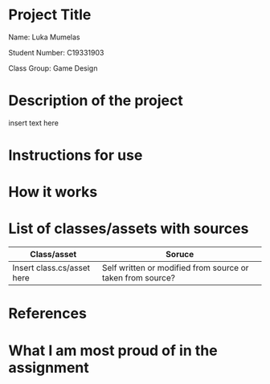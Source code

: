 # Project Title

Name: Luka Mumelas

Student Number: C19331903

Class Group: Game Design

# Description of the project

insert text here

# Instructions for use

# How it works

# List of classes/assets with sources

| Class/asset | Soruce |
|-----------|-----------|
| Insert class.cs/asset here | Self written or modified from source or taken from source? |

# References

# What I am most proud of in the assignment
